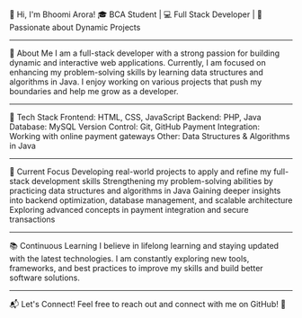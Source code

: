 👋 Hi, I'm Bhoomi Arora!
🎓 BCA Student | 💻 Full Stack Developer | 🚀 Passionate about Dynamic Projects

---

🌟 About Me
I am a full-stack developer with a strong passion for building dynamic and interactive web applications. Currently, I am focused on enhancing my problem-solving skills by learning data structures and algorithms in Java. I enjoy working on various projects that push my boundaries and help me grow as a developer.

---

🚀 Tech Stack
Frontend: HTML, CSS, JavaScript
Backend: PHP, Java
Database: MySQL
Version Control: Git, GitHub
Payment Integration: Working with online payment gateways
Other: Data Structures & Algorithms in Java

---

📌 Current Focus
Developing real-world projects to apply and refine my full-stack development skills
Strengthening my problem-solving abilities by practicing data structures and algorithms in Java
Gaining deeper insights into backend optimization, database management, and scalable architecture
Exploring advanced concepts in payment integration and secure transactions

---

📚 Continuous Learning
I believe in lifelong learning and staying updated with the latest technologies. I am constantly exploring new tools, frameworks, and best practices to improve my skills and build better software solutions.

---

📬 Let's Connect!
Feel free to reach out and connect with me on GitHub! 🚀
